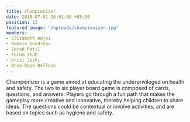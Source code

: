 ```yaml
---
title: Championizer
date: 2018-07-01 16:01:00 +05:30
position: 13
featured image: "/uploads/championizer.jpg"
members:
- Elizabeth Adjei
- Romain Gendreau
- Varad Patil
- Forum Shah
- Kriti Joshi
- Anne-Rose Belloin
---
```


Championizer is a game aimed at educating the underprivileged on health and safety. The two to six player board game is composed of cards, questions, and answers. Players go through a fun path that makes the gameplay more creative and innovative, thereby helping children to share ideas. The questions could be contextual or involve activities, and are based on topics such as hygiene and safety.
